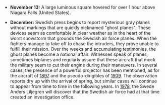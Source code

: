 ﻿

-   **November 13:** A large luminous square hovered for over 1 hour above Niagara Falls (United States).


-   **December:** Swedish press begins to report mysterious gray planes without markings that are quickly nicknamed "ghost planes". These devices seem as comfortable in clear weather as in the heart of the worst snowstorm that grounds the Swedish air force planes. When the fighters manage to take off to chase the intruders, they prove unable to fulfill their mission. Over the weeks and accumulating testimonies, the ghost planes become a national affair. Witnesses speak of planes, sometimes biplanes and regularly assure that these aircraft that mock the military seem to cut their engine during their maneuvers. In several cases, the presence of a powerful projector has been mentioned, as for the aircraft of [1897](1897.html) and the pseudo-dirigibles of [1909](1909.html). The observation reports dry up with the arrival of spring, but similar cases will continue to appear from time to time in the following years. In [1978](1978.html), the Swede Anders Liljegren will discover that the Swedish air force had at that time created an investigation office.
